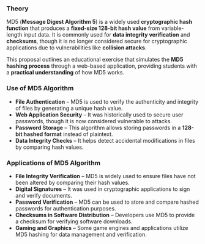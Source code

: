 ### **Theory**  

<div>

MD5 (**Message Digest Algorithm 5**) is a widely used **cryptographic hash function** that produces a **fixed-size 128-bit hash value** from variable-length input data. It is commonly used for **data integrity verification** and **checksums**, though it is no longer considered secure for cryptographic applications due to vulnerabilities like **collision attacks**.  

This proposal outlines an educational exercise that simulates the **MD5 hashing process** through a web-based application, providing students with a **practical understanding** of how MD5 works.  
</div>  

### **Use of MD5 Algorithm**  
- **File Authentication** – MD5 is used to verify the authenticity and integrity of files by generating a unique hash value.  
- **Web Application Security** – It was historically used to secure user passwords, though it is now considered vulnerable to attacks.  
- **Password Storage** – This algorithm allows storing passwords in a **128-bit hashed format** instead of plaintext.  
- **Data Integrity Checks** – It helps detect accidental modifications in files by comparing hash values.  

<div>  
   
</div>  

### **Applications of MD5 Algorithm**  
- **File Integrity Verification** – MD5 is widely used to ensure files have not been altered by comparing their hash values.  
- **Digital Signatures** – It was used in cryptographic applications to sign and verify documents.  
- **Password Verification** – MD5 can be used to store and compare hashed passwords for authentication purposes.  
- **Checksums in Software Distribution** – Developers use MD5 to provide a checksum for verifying software downloads.  
- **Gaming and Graphics** – Some game engines and applications utilize MD5 hashing for data management and verification.  
